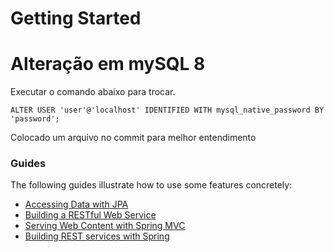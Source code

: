 # Getting Started

# Alteração em mySQL 8
Executar o comando abaixo para trocar. 

	ALTER USER 'user'@'localhost' IDENTIFIED WITH mysql_native_password BY 'password';
	
Colocado um arquivo no commit para melhor entendimento

### Guides
The following guides illustrate how to use some features concretely:

* [Accessing Data with JPA](https://spring.io/guides/gs/accessing-data-jpa/)
* [Building a RESTful Web Service](https://spring.io/guides/gs/rest-service/)
* [Serving Web Content with Spring MVC](https://spring.io/guides/gs/serving-web-content/)
* [Building REST services with Spring](https://spring.io/guides/tutorials/bookmarks/)

